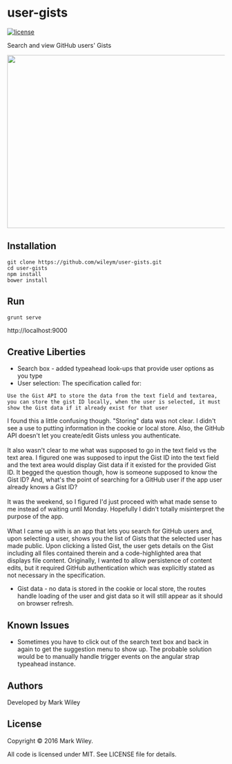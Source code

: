 # user-gists

[![license](http://img.shields.io/badge/license-MIT-blue.svg)](https://raw.githubusercontent.com/wileym/user-gists/master/LICENSE)

Search and view GitHub users' Gists

<img src="https://cloud.wiley-family.net/user-gists-demo.gif" style="width: 650px; height: 400px;">

## Installation
    git clone https://github.com/wileym/user-gists.git
    cd user-gists
    npm install
    bower install

## Run
    grunt serve
http://localhost:9000

## Creative Liberties
* Search box - added typeahead look-ups that provide user options as you
type <br/>
* User selection: The specification called for:
```
Use the Gist API to store the data from the text field and textarea, you can store the gist ID locally, when the user is selected, it must show the Gist data if it already exist for that user
``` 
I found this a little confusing though. "Storing" data was not clear.
I didn't see a use to putting information in the cookie or local store.
Also, the GitHub API doesn't let you create/edit Gists unless you
authenticate.<br/><br/>
It also wasn't clear to me what was supposed to go in the text field vs
the text area. I figured one was supposed to input the Gist ID into the
text field and the text area would display Gist data if it existed for
the provided Gist ID. It begged the question though, how is someone
supposed to know the Gist ID? And, what's the point of searching for a
GitHub user if the app user already knows a Gist ID?<br/><br/>
It was the weekend, so I figured I'd just proceed with what made sense
to me instead of waiting until Monday. Hopefully I didn't totally
misinterpret the purpose of the app.<br/><br/>
What I came up with is an app that lets you search for GitHub users and,
upon selecting a user, shows you the list of Gists that the selected
user has made public. Upon clicking a listed Gist, the user gets details
on the Gist including all files contained therein and a code-highlighted
area that displays file content. Originally, I wanted to allow
persistence of content edits, but it required GitHub authentication
which was explicitly stated as not necessary in the specification.
* Gist data - no data is stored in the cookie or local store, the routes
handle loading of the user and gist data so it will still appear as it
should on browser refresh.

## Known Issues
* Sometimes you have to click out of the search text box and back in
 again to get the suggestion menu to show up. The probable solution
 would be to manually handle trigger events on the angular strap
 typeahead instance.

## Authors

Developed by Mark Wiley

## License

Copyright &copy; 2016 Mark Wiley.

All code is licensed under MIT. See LICENSE file for details.